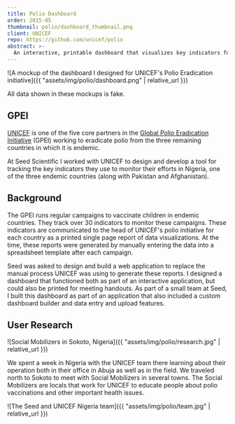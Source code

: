 ```yaml
---
title: Polio Dashboard
order: 2015-05
thumbnail: polio/dashboard_thumbnail.png
client: UNICEF
repo: https://github.com/unicef/polio
abstract: >-
  An interactive, printable dashboard that visualizes key indicators for UNICEF's Global Polio Eradication Initiative.
---
```


![A mockup of the dashboard I designed for UNICEF's Polio Eradication initiative]({{ "assets/img/polio/dashboard.png" | relative_url }})

<aside class="disclaimer">All data shown in these mockups is fake.</aside>

## GPEI

[UNICEF](unicef) is one of the five core partners in the
[Global Polio Eradication Initiative](gpei) (GPEI) working to eradicate polio from the
three remaining countries in which it is endemic.

At Seed Scientific I worked with UNICEF to design and develop a tool for
tracking the key indicators they use to monitor their efforts in Nigeria, one of
the three endemic countries (along with Pakistan and Afghanistan).

## Background

The GPEI runs regular campaigns to vaccinate children in endemic countries. They
track over 30 indicators to monitor these campaigns. These indicators are
communicated to the head of UNICEF's polio initiative for each country as a
printed single page report of data visualizations. At the time, these reports
were generated by manually entering the data into a spreadsheet template after
each campaign.

Seed was asked to design and build a web application to replace the manual
process UNICEF was using to generate these reports. I designed a dashboard that
functioned both as part of an interactive application, but could also be printed
for meeting handouts. As part of a small team at Seed, I built this dashboard as
part of an application that also included a custom dashboard builder and data
entry and upload features.

## User Research

![Social Mobilizers in Sokoto, Nigeria]({{ "assets/img/polio/research.jpg" | relative_url }})

We spent a week in Nigeria with the UNICEF team there learning about their
operation both in their office in Abuja as well as in the field. We traveled
north to Sokoto to meet with Social Mobilizers in several towns. The Social
Mobilizers are locals that work for UNICEF to educate people about polio
vaccinations and other important health issues.

![The Seed and UNICEF Nigeria team]({{ "assets/img/polio/team.jpg" | relative_url }})

[unicef]: https://www.unicef.org
[gpei]: http://polioeradication.org